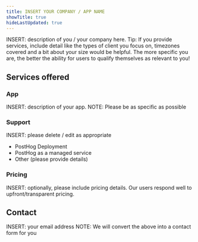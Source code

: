 ```yaml
---
title: INSERT YOUR COMPANY / APP NAME
showTitle: true
hideLastUpdated: true
---
```


INSERT: description of you / your company here. Tip: If you provide services, include detail like the types of client you focus on, timezones covered and a bit about your size would be helpful. The more specific you are, the better the ability for users to qualify themselves as relevant to you!

## Services offered

### App

INSERT: description of your app.
NOTE: Please be as specific as possible

### Support

INSERT: please delete / edit as appropriate

- PostHog Deployment
- PostHog as a managed service
- Other (please provide details)

### Pricing

INSERT: optionally, please include pricing details. Our users respond well to upfront/transparent pricing.

## Contact

INSERT: your email address
NOTE: We will convert the above into a contact form for you